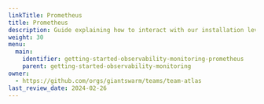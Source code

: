 ```yaml
---
linkTitle: Prometheus
title: Prometheus
description: Guide explaining how to interact with our installation level Prometheus.
weight: 30
menu:
  main:
    identifier: getting-started-observability-monitoring-prometheus
    parent: getting-started-observability-monitoring
owner:
  - https://github.com/orgs/giantswarm/teams/team-atlas
last_review_date: 2024-02-26
---
```

